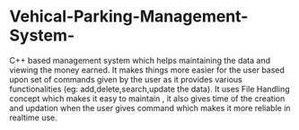 # Vehical-Parking-Management-System-
C++ based management system which helps maintaining the data and viewing the money earned. It makes things more easier for the user based upon set of commands given by the user as it provides various functionalities (eg: add,delete,search,update the data).
It uses File Handling concept which makes it easy to maintain , it also gives time of the creation and updation when the user gives command which makes it more reliable in realtime use.  
